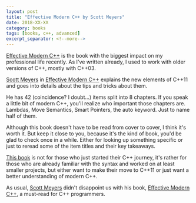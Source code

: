 ```yaml
---
layout: post
title: "Effective Modern C++ by Scott Meyers"
date: 2018-XX-XX
category: books
tags: [books, c++, advanced]
excerpt_separator: <!--more-->
---
```

[Effective Modern C++](https://amzn.to/2VZrLec) is the book with the biggest impact on my professional life recently. As I've written already, I used to work with older versions of C++, mostly with C++03.
<!--more-->
[Scott Meyers](https://www.aristeia.com/) in [Effective Modern C++](https://amzn.to/2VZrLec) explains the new elements of C++11 and goes into details about the tips and tricks about them.

He has 42 (coincidence? I doubt...) items split into 8 chapters. If you speak a little bit of modern C++, you'll realize who important those chapters are. Lambdas, Move Semantics, Smart Pointers, the auto keyword. Just to name half of them.

Although this book doesn't have to be read from cover to cover, I think it's worth it. But keep it close to you, because it's the kind of book, you'd be glad to check once in a while. Either for looking up something specific or just to reread some of the item titles and their key takeaways.

[This book](https://amzn.to/2VZrLec) is not for those who just started their C++ journey, it's rather for those who are already familiar with the syntax and worked on at least smaller projects, but either want to make their move to C++11 or just want a better understanding of modern C++.

As usual, [Scott Meyers](https://www.aristeia.com/) didn't disappoint us with his book, [Effective Modern C++](https://amzn.to/2VZrLec), a must-read for C++ programmers.